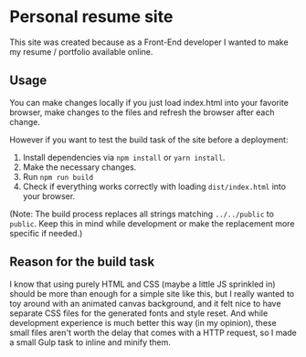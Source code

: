 # Personal resume site

This site was created because as a Front-End developer I wanted to make my resume / portfolio available online.

## Usage

You can make changes locally if you just load index.html into your favorite browser, make changes to the files and refresh the browser after each change.

However if you want to test the build task of the site before a deployment:

1. Install dependencies via `npm install` or `yarn install`.
2. Make the necessary changes.
3. Run `npm run build`
4. Check if everything works correctly with loading `dist/index.html` into your browser.

(Note: The build process replaces all strings matching `../../public` to `public`. Keep this in mind while development or make the replacement more specific if needed.)

## Reason for the build task

I know that using purely HTML and CSS (maybe a little JS sprinkled in) should be more than enough for a simple site like this, but I really wanted to toy around with an animated canvas background, and it felt nice to have separate CSS files for the generated fonts and style reset. And while development experience is much better this way (in my opinion), these small files aren't worth the delay that comes with a HTTP request, so I made a small Gulp task to inline and minify them.
